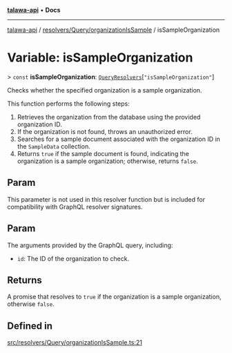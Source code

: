 [**talawa-api**](../../../../README.md) • **Docs**

***

[talawa-api](../../../../modules.md) / [resolvers/Query/organizationIsSample](../README.md) / isSampleOrganization

# Variable: isSampleOrganization

\> `const` **isSampleOrganization**: [`QueryResolvers`](../../../../types/generatedGraphQLTypes/type-aliases/QueryResolvers.md)\[`"isSampleOrganization"`\]

Checks whether the specified organization is a sample organization.

This function performs the following steps:
1. Retrieves the organization from the database using the provided organization ID.
2. If the organization is not found, throws an unauthorized error.
3. Searches for a sample document associated with the organization ID in the `SampleData` collection.
4. Returns `true` if the sample document is found, indicating the organization is a sample organization; otherwise, returns `false`.

## Param

This parameter is not used in this resolver function but is included for compatibility with GraphQL resolver signatures.

## Param

The arguments provided by the GraphQL query, including:
  - `id`: The ID of the organization to check.

## Returns

A promise that resolves to `true` if the organization is a sample organization, otherwise `false`.

## Defined in

[src/resolvers/Query/organizationIsSample.ts:21](https://github.com/PalisadoesFoundation/talawa-api/blob/bba5d82264abb62b9e358a3d3fe1af18a8a8f6e4/src/resolvers/Query/organizationIsSample.ts#L21)

